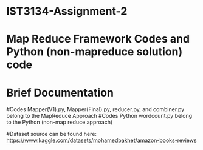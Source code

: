 # IST3134-Assignment-2
# Map Reduce Framework Codes and Python (non-mapreduce solution) code

# Brief Documentation
#Codes Mapper(V1).py, Mapper(Final).py, reducer.py, and combiner.py belong to the MapReduce Approach
#Codes Python wordcount.py belong to the Python (non-map reduce approach)

#Dataset source can be found here:
https://www.kaggle.com/datasets/mohamedbakhet/amazon-books-reviews
